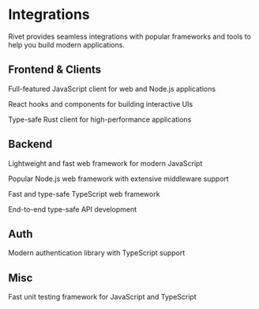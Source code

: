 # Integrations

Rivet provides seamless integrations with popular frameworks and tools to help you build modern applications.

## Frontend & Clients

  Full-featured JavaScript client for web and Node.js applications

  React hooks and components for building interactive UIs

  Type-safe Rust client for high-performance applications

## Backend

  Lightweight and fast web framework for modern JavaScript

  Popular Node.js web framework with extensive middleware support

  Fast and type-safe TypeScript web framework

  End-to-end type-safe API development

## Auth

  Modern authentication library with TypeScript support

## Misc

  Fast unit testing framework for JavaScript and TypeScript